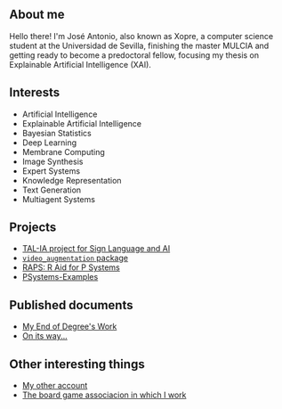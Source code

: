 ## About me
Hello there! I'm José Antonio, also known as Xopre, a computer science student at the Universidad de Sevilla, finishing the master MULCIA and getting ready to become a predoctoral fellow, focusing my thesis on Explainable Artificial Intelligence (XAI).

## Interests

* Artificial Intelligence
* Explainable Artificial Intelligence
* Bayesian Statistics
* Deep Learning
* Membrane Computing
* Image Synthesis
* Expert Systems
* Knowledge Representation
* Text Generation
* Multiagent Systems

## Projects

* [TAL-IA project for Sign Language and AI](https://github.com/TAL-IA)
* [`video_augmentation` package](https://github.com/RodGal-2020/video_augmentation)
* [RAPS: R Aid for P Systems](https://github.com/Xopre/RAPS)
* [PSystems-Examples](https://github.com/Xopre/psystems-examples)

## Published documents

* [My End of Degree's Work](https://scholar.google.es/citations?view_op=view_citation&hl=es&user=0-2C5HEAAAAJ&citation_for_view=0-2C5HEAAAAJ:u5HHmVD_uO8C)
* [On its way...](https://github.com/TAL-IA)

## Other interesting things

* [My other account](https://github.com/Xopre)
* [The board game associacion in which I work](https://dadoplateado.wordpress.com/)
